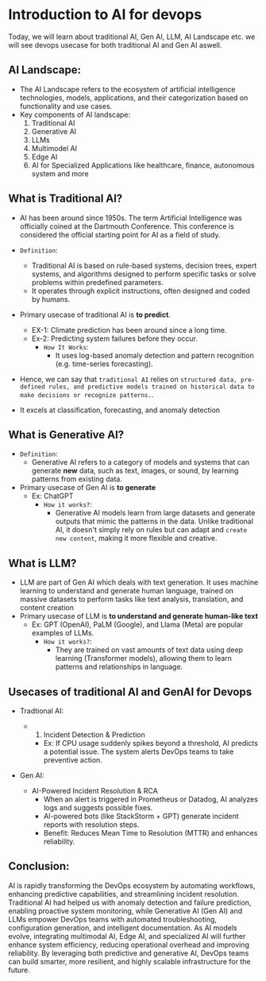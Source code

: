 # Introduction to AI for devops

Today, we will learn about traditional AI, Gen AI, LLM, AI Landscape etc. we will see devops usecase for both traditional AI and Gen AI aswell.

## AI Landscape:
- The AI Landscape refers to the ecosystem of artificial intelligence technologies, models, applications, and their categorization based on functionality and use cases.
- Key components of AI landscape:
    1. Traditional AI
    2. Generative AI
    3. LLMs
    4. Multimodel AI
    5. Edge AI
    6. AI for Specialized Applications like healthcare, finance, autonomous system and more

## What is Traditional AI?
- AI has been around since 1950s. The term Artificial Intelligence was officially coined at the Dartmouth Conference. This conference is considered the official starting point for AI as a field of study.

- `Definition`: 
    -   Traditional AI is based on rule-based systems, decision trees, expert systems, and algorithms designed to perform specific tasks or solve problems within predefined parameters. 
    -   It operates through explicit instructions, often designed and coded by humans.
- Primary usecase of traditional AI is **to predict**. 
    - EX-1: Climate prediction has been around since a long time.
    - Ex-2: Predicting system failures before they occur.
        - `How It Works`:
            -   It uses log-based anomaly detection and pattern recognition (e.g. time-series forecasting).   
- Hence, we can say that `traditional AI` relies on `structured data, pre-defined rules, and predictive models trained on historical data to make decisions or recognize patterns.`. 
- It excels at classification, forecasting, and anomaly detection

## What is Generative AI?

- `Definition`: 
    -   Generative AI refers to a category of models and systems that can generate **new** data, such as text, images, or sound, by learning patterns from existing data.
- Primary usecase of Gen AI is **to generate**
    - Ex: ChatGPT
        - `How it works?`:
            - Generative AI models learn from large datasets and generate outputs that mimic the patterns in the data. Unlike traditional AI, it doesn't simply rely on rules but can adapt and `create new content`, making it more flexible and creative.

## What is LLM?
- LLM are part of Gen AI which deals with text generation. It uses machine learning to understand and generate human language, trained on massive datasets to perform tasks like text analysis, translation, and content creation
- Primary usecase of LLM is **to understand and generate human-like text**
    - Ex: GPT (OpenAI), PaLM (Google), and Llama (Meta) are popular examples of LLMs. 
        - `How it works?`:
            - They are trained on vast amounts of text data using deep learning (Transformer models), allowing them to learn patterns and relationships in language.


## Usecases of traditional AI and GenAI for Devops
- Tradtional AI:
    - 1. Incident Detection & Prediction
        - Ex: If CPU usage suddenly spikes beyond a threshold, AI predicts a potential issue. The system alerts DevOps teams to take preventive action.

- Gen AI:
    - AI-Powered Incident Resolution & RCA
        - When an alert is triggered in Prometheus or Datadog, AI analyzes logs and suggests possible fixes.
        -  AI-powered bots (like StackStorm + GPT) generate incident reports with resolution steps.
        - Benefit: Reduces Mean Time to Resolution (MTTR) and enhances reliability.

## Conclusion:
AI is rapidly transforming the DevOps ecosystem by automating workflows, enhancing predictive capabilities, and streamlining incident resolution. Traditional AI had helped us with anomaly detection and failure prediction, enabling proactive system monitoring, while Generative AI (Gen AI) and LLMs empower DevOps teams with automated troubleshooting, configuration generation, and intelligent documentation. As AI models evolve, integrating multimodal AI, Edge AI, and specialized AI will further enhance system efficiency, reducing operational overhead and improving reliability. By leveraging both predictive and generative AI, DevOps teams can build smarter, more resilient, and highly scalable infrastructure for the future.